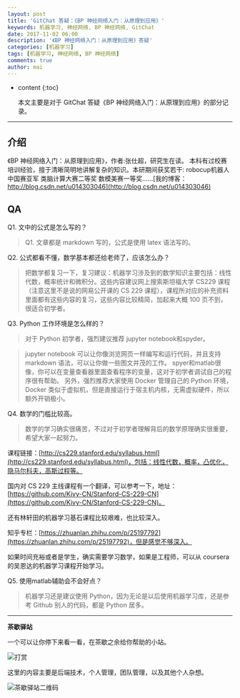 ```yaml
---
layout: post
title: 'GitChat 答疑：《BP 神经网络入门：从原理到应用》'
keywords: 机器学习, 神经网络, BP 神经网络, GitChat
date: 2017-11-02 06:00
description: '《BP 神经网络入门：从原理到应用》答疑'
categories: [机器学习]
tags: [机器学习, 神经网络, BP 神经网络]
comments: true
author: mai
---
```


* content
{:toc}

    本文主要是对于 GitChat 答疑《BP 神经网络入门：从原理到应用》的部分记录。

----

## 介绍 ##

《BP 神经网络入门：从原理到应用》，作者:张仕超，研究生在读。 本科有过校赛培训经验，擅于清晰简明地讲解复杂的知识。本研期间获奖若干: robocup机器人中国赛亚军 类脑计算大赛二等奖 数模美赛一等奖……[我的博客：http://blog.csdn.net/u014303046](http://blog.csdn.net/u014303046)

## QA ##

Q1. 文中的公式是怎么写的？

> Q1. 文章都是 markdown 写的，公式是使用 latex 语法写的。

Q2. 公式都看不懂，数学基本都还给老师了，应该怎么办？

>把数学都复习一下，复习建议：机器学习涉及到的数学知识主要包括：线性代数，概率统计和微积分。这些内容建议网上搜索斯坦福大学 CS229 课程（注意这里不是说的网易公开课的 CS 229 课程），课程所对应的补充资料里面都有这些内容的复习，这些内容比较精简，加起来大概 100 页不到，很适合初学者。

<!--more-->

Q3. Python 工作环境是怎么样的？

>对于 Python 初学者，强烈建议推荐 jupyter notebook和spyder。

>jupyter notebook 可以让你像浏览网页一样编写和运行代码，并且支持 markdown 语法，可以让你做一些图文并茂的工作。 spyer和matlab很像，你可以在变量查看器里面查看程序的变量，这对于初学者调试自己的程序很有帮助。
另外，强烈推荐大家使用 Docker 管理自己的 Python 环境，Docker 类似于虚拟机，但是直接运行于宿主机内核，无需虚拟硬件，所以额外开销极小。

Q4. 数学的门槛比较高。

>数学的学习确实很痛苦，不过对于初学者理解背后的数学原理确实很重要，希望大家一起努力。

课程链接：[http://cs229.stanford.edu/syllabus.html](http://cs229.stanford.edu/syllabus.html)，包括：线性代数，概率，凸优化，隐马尔科夫，高斯过程等。

国内对 CS 229 主线课程有一个翻译，可以参考一下，地址：[https://github.com/Kivy-CN/Stanford-CS-229-CN](https://github.com/Kivy-CN/Stanford-CS-229-CN)。

还有林轩田的机器学习基石课程比较艰难，也比较深入。

知乎专栏：[https://zhuanlan.zhihu.com/p/25197792](https://zhuanlan.zhihu.com/p/25197792)，但是感觉不够深入。

如果时间充裕或者是学生，确实需要学习数学，如果是工程师，可以从 coursera 的吴恩达的机器学习课程开始学习。

Q5. 使用matlab辅助会不会好点？

>机器学习还是建议使用 Python，因为无论是以后使用机器学习库，还是参考 Github 别人的代码，都是 Python 居多。

----

**茶歇驿站**

一个可以让你停下来看一看，在茶歇之余给你帮助的小站。

![打赏](http://oqos7hrvp.bkt.clouddn.com/blog/money.jpg)

这里的内容主要是后端技术，个人管理，团队管理，以及其他个人杂想。

![茶歇驿站二维码](http://oqos7hrvp.bkt.clouddn.com/blog/tech_tea.jpg)
